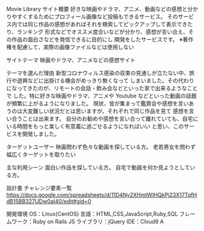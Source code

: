 Movie Library
サイト概要
好きな映画やドラマ、アニメ、動画などの感想と分かりやすくするためにプロフィール画像など投稿もできるサービス。
そのサービス内では同じ作品の感想があればそれを検索してピックアップして表示できたり、ランキング
形式などでオススメ度合いなどが分かり、感想が言い合え、その作品の面白さなどを発信できるに目的にし
開発をしたサービスです。
※著作権を配慮して、実際の画像ファイルなどは使用しない

サイトテーマ
映画やドラマ、アニメなどの感想サイト

テーマを選んだ理由
新型コロナウィルス感染の収束の見通しが立たない中、旅行や遊興などに出掛ける機会がめっきり無くなって
しまいました。その代わりになってきたのが、リモートの会話・飲み会などといった家で出来るようなことで
した。特に好きな映画やドラマ、アニメや Youtube などといった動画の話題が頻繁に上がるようになりました。
現状、皆が集まって鑑賞会や感想を言いあうのは大変難しい状況だとは思いますが、それぞれで同じ作品を見て
感想を言い合うことは出来ます。
自分のお勧めや感想を言い合って離れていても、自宅にいる時間をもっと楽しく有意義に過ごせるようになればいい
と思い、このサービスを開発しました。

ターゲットユーザー
映画問わず色々な動画を探している方。
老若男女を問わず幅広くターゲットを取りたい

主な利用シーン
面白い作品を探している方。
自宅で動画を何か見ようとしている方。

設計書
チャレンジ要素一覧
https://docs.google.com/spreadsheets/d/11D4Ny2XHmtWIHQkPj23X17TqfHdB15BB327UDw0aI40/edit#gid=0

開発環境
OS：Linux(CentOS)
言語：HTML,CSS,JavaScript,Ruby,SQL
フレームワーク：Ruby on Rails
JS ライブラリ：jQuery
IDE：Cloud9
A